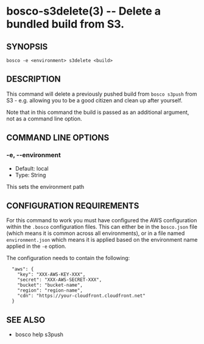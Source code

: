 bosco-s3delete(3) -- Delete a bundled build from S3.
==============================================

## SYNOPSIS

    bosco -e <environment> s3delete <build>

## DESCRIPTION

This command will delete a previously pushed build from `bosco s3push` from S3 - e.g. allowing you to be a good citizen and clean up after yourself.

Note that in this command the build is passed as an additional argument, not as a command line option.

## COMMAND LINE OPTIONS

### -e, --environment

* Default: local
* Type: String

This sets the environment path

## CONFIGURATION REQUIREMENTS

For this command to work you must have configured the AWS configuration within the `.bosco` configuration files.  This can either be in the `bosco.json` file (which means it is common across all environments), or in a file named `environment.json` which means it is applied based on the environment name applied in the `-e` option.

The configuration needs to contain the following:

      "aws": {
        "key": "XXX-AWS-KEY-XXX",
        "secret": "XXX-AWS-SECRET-XXX",
        "bucket": "bucket-name",
        "region": "region-name",
        "cdn": "https://your-cloudfront.cloudfront.net"
      }

## SEE ALSO

* bosco help s3push
